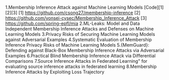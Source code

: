 1.Membership Inference Attack against Machine Learning Models [Code][1][2][3]
[1] https://github.com/csong27/membership-inference
[2] https://github.com/yonsei-cysec/Membership_Inference_Attack
[3] https://github.com/spring-epfl/mia
2.ML-Leaks: Model and Data Independent Membership Inference Attacks and Defenses on Machine Learning Models
3.Privacy Risks of Securing Machine Learning Models against Adversarial Examples
4.Systematic Evaluation of Membership Inference Privacy Risks of Machine Learning Models
5.{MemGuard}: Defending against Black-Box Membership Inference Attacks via Adversarial Examples
6.Practical Blind Membership Inference Attack via Differential Comparisons
7.Source Inference Attacks in Federated Learning" for evaluating source inference attacks in federated learning
8.Membership Inference Attacks by Exploiting Loss Trajectory
